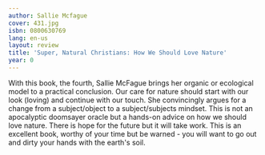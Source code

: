 ```yaml
---
author: Sallie Mcfague
cover: 431.jpg
isbn: 0800630769
lang: en-us
layout: review
title: 'Super, Natural Christians: How We Should Love Nature'
year: 0
---
```

With this book, the fourth, Sallie McFague brings her organic or ecological model to a practical conclusion.  Our care for nature should start with our look (loving) and continue with our touch.  She convincingly  argues for a change from a subject/object to a subject/subjects mindset.   This is not an apocalyptic doomsayer oracle but a hands-on advice on how we  should love nature.  There is hope for the future but it will take work.   This is an excellent book, worthy of your time but be warned - you will  want to go out and dirty your hands with the earth's soil.
